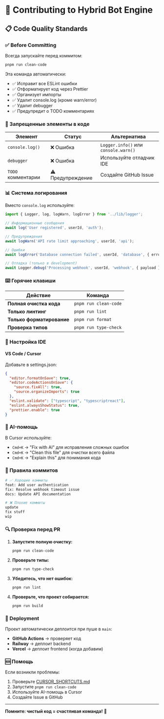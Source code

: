 # 🤝 Contributing to Hybrid Bot Engine

## 📋 Code Quality Standards

### ✅ Before Committing

Всегда запускайте перед коммитом:

```bash
pnpm run clean-code
```

Эта команда автоматически:
- ✅ Исправит все ESLint ошибки
- ✅ Отформатирует код через Prettier
- ✅ Организует импорты
- ✅ Удалит console.log (кроме warn/error)
- ✅ Удалит debugger
- ✅ Предупредит о TODO комментариях

### 🚫 Запрещенные элементы в коде

| Элемент | Статус | Альтернатива |
|---------|--------|--------------|
| `console.log()` | ❌ Ошибка | `Logger.info()` или `console.warn()` |
| `debugger` | ❌ Ошибка | Используйте отладчик IDE |
| `TODO` комментарии | ⚠️ Предупреждение | Создайте GitHub Issue |

### 📊 Система логирования

Вместо `console.log` используйте:

```typescript
import { Logger, log, logWarn, logError } from '../lib/logger';

// Информационные сообщения
await log('User registered', userId, 'auth');

// Предупреждения
await logWarn('API rate limit approaching', userId, 'api');

// Ошибки
await logError('Database connection failed', userId, 'database', { error: err.message });

// Отладка (только в development)
await Logger.debug('Processing webhook', userId, 'webhook', { payload });
```

### ⌨️ Горячие клавиши

| Действие | Команда |
|----------|---------|
| **Полная очистка кода** | `pnpm run clean-code` |
| **Только линтинг** | `pnpm run lint` |
| **Только форматирование** | `pnpm run format` |
| **Проверка типов** | `pnpm run type-check` |

### 🔧 Настройка IDE

#### VS Code / Cursor

Добавьте в settings.json:

```json
{
  "editor.formatOnSave": true,
  "editor.codeActionsOnSave": {
    "source.fixAll": true,
    "source.organizeImports": true
  },
  "eslint.validate": ["typescript", "typescriptreact"],
  "eslint.alwaysShowStatus": true,
  "prettier.enable": true
}
```

### 🎯 AI-помощь

В Cursor используйте:
- `Cmd+K` → "Fix with AI" для исправления сложных ошибок
- `Cmd+K` → "Clean this file" для очистки всего файла
- `Cmd+K` → "Explain this" для понимания кода

### 📝 Правила коммитов

```bash
# ✅ Хорошие коммиты
feat: Add user authentication
fix: Resolve webhook timeout issue
docs: Update API documentation

# ❌ Плохие коммиты
update
fix stuff
wip
```

### 🔍 Проверка перед PR

1. **Запустите полную очистку:**
   ```bash
   pnpm run clean-code
   ```

2. **Проверьте типы:**
   ```bash
   pnpm run type-check
   ```

3. **Убедитесь, что нет ошибок:**
   ```bash
   pnpm run lint
   ```

4. **Проверьте, что проект собирается:**
   ```bash
   pnpm run build
   ```

### 🚀 Deployment

Проект автоматически деплоится при пуше в `main`:
- **GitHub Actions** → проверяет код
- **Railway** → деплоит backend
- **Vercel** → деплоит frontend (когда добавим)

### 🆘 Помощь

Если возникли проблемы:
1. Проверьте [CURSOR_SHORTCUTS.md](./CURSOR_SHORTCUTS.md)
2. Запустите `pnpm run clean-code`
3. Используйте AI-помощь в Cursor
4. Создайте Issue в GitHub

---

**Помните: чистый код = счастливая команда!** 🎉 